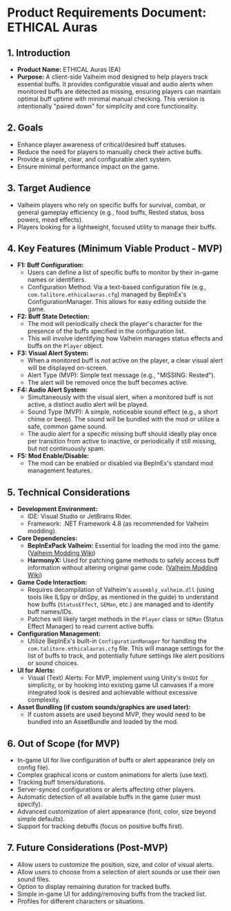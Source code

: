 # Product Requirements Document: ETHICAL Auras

## 1. Introduction

*   **Product Name:** ETHICAL Auras (EA)
*   **Purpose:** A client-side Valheim mod designed to help players track essential buffs. It provides configurable visual and audio alerts when monitored buffs are detected as missing, ensuring players can maintain optimal buff uptime with minimal manual checking. This version is intentionally "paired down" for simplicity and core functionality.

## 2. Goals

*   Enhance player awareness of critical/desired buff statuses.
*   Reduce the need for players to manually check their active buffs.
*   Provide a simple, clear, and configurable alert system.
*   Ensure minimal performance impact on the game.

## 3. Target Audience

*   Valheim players who rely on specific buffs for survival, combat, or general gameplay efficiency (e.g., food buffs, Rested status, boss powers, mead effects).
*   Players looking for a lightweight, focused utility to manage their buffs.

## 4. Key Features (Minimum Viable Product - MVP)

*   **F1: Buff Configuration:**
    *   Users can define a list of specific buffs to monitor by their in-game names or identifiers.
    *   Configuration Method: Via a text-based configuration file (e.g., `com.talitore.ethicalauras.cfg`) managed by BepInEx's ConfigurationManager. This allows for easy editing outside the game.
*   **F2: Buff State Detection:**
    *   The mod will periodically check the player's character for the presence of the buffs specified in the configuration list.
    *   This will involve identifying how Valheim manages status effects and buffs on the `Player` object.
*   **F3: Visual Alert System:**
    *   When a monitored buff is *not* active on the player, a clear visual alert will be displayed on-screen.
    *   Alert Type (MVP): Simple text message (e.g., "MISSING: Rested").
    *   The alert will be removed once the buff becomes active.
*   **F4: Audio Alert System:**
    *   Simultaneously with the visual alert, when a monitored buff is not active, a distinct audio alert will be played.
    *   Sound Type (MVP): A simple, noticeable sound effect (e.g., a short chime or beep). The sound will be bundled with the mod or utilize a safe, common game sound.
    *   The audio alert for a specific missing buff should ideally play once per transition from active to inactive, or periodically if still missing, but not continuously spam.
*   **F5: Mod Enable/Disable:**
    *   The mod can be enabled or disabled via BepInEx's standard mod management features.

## 5. Technical Considerations

*   **Development Environment:**
    *   IDE: Visual Studio or JetBrains Rider.
    *   Framework: .NET Framework 4.8 (as recommended for Valheim modding).
*   **Core Dependencies:**
    *   **BepInExPack Valheim:** Essential for loading the mod into the game. ([Valheim Modding Wiki](https://github.com/Valheim-Modding/Wiki/wiki/Setting-Up-Mod-Development-Environment))
    *   **HarmonyX:** Used for patching game methods to safely access buff information without altering original game code. ([Valheim Modding Wiki](https://github.com/Valheim-Modding/Wiki/wiki/Setting-Up-Mod-Development-Environment))
*   **Game Code Interaction:**
    *   Requires decompilation of Valheim's `assembly_valheim.dll` (using tools like ILSpy or dnSpy, as mentioned in the guide) to understand how buffs (`StatusEffect`, `SEMan`, etc.) are managed and to identify buff names/IDs.
    *   Patches will likely target methods in the `Player` class or `SEMan` (Status Effect Manager) to read current active buffs.
*   **Configuration Management:**
    *   Utilize BepInEx's built-in `ConfigurationManager` for handling the `com.talitore.ethicalauras.cfg` file. This will manage settings for the list of buffs to track, and potentially future settings like alert positions or sound choices.
*   **UI for Alerts:**
    *   Visual (Text) Alerts: For MVP, implement using Unity's `OnGUI` for simplicity, or by hooking into existing game UI canvases if a more integrated look is desired and achievable without excessive complexity.
*   **Asset Bundling (if custom sounds/graphics are used later):**
    *   If custom assets are used beyond MVP, they would need to be bundled into an AssetBundle and loaded by the mod.

## 6. Out of Scope (for MVP)

*   In-game UI for live configuration of buffs or alert appearance (rely on config file).
*   Complex graphical icons or custom animations for alerts (use text).
*   Tracking buff timers/durations.
*   Server-synced configurations or alerts affecting other players.
*   Automatic detection of all available buffs in the game (user must specify).
*   Advanced customization of alert appearance (font, color, size beyond simple defaults).
*   Support for tracking debuffs (focus on positive buffs first).

## 7. Future Considerations (Post-MVP)

*   Allow users to customize the position, size, and color of visual alerts.
*   Allow users to choose from a selection of alert sounds or use their own sound files.
*   Option to display remaining duration for tracked buffs.
*   Simple in-game UI for adding/removing buffs from the tracked list.
*   Profiles for different characters or situations.